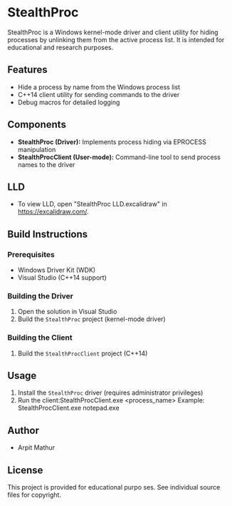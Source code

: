 # StealthProc

StealthProc is a Windows kernel-mode driver and client utility for hiding processes by unlinking them from the active process list. It is intended for educational and research purposes.

## Features
- Hide a process by name from the Windows process list
- C++14 client utility for sending commands to the driver
- Debug macros for detailed logging

## Components
- **StealthProc (Driver):** Implements process hiding via EPROCESS manipulation
- **StealthProcClient (User-mode):** Command-line tool to send process names to the driver

## LLD
- To view LLD, open "StealthProc LLD.excalidraw" in https://excalidraw.com/.

## Build Instructions
### Prerequisites
- Windows Driver Kit (WDK)
- Visual Studio (C++14 support)

### Building the Driver
1. Open the solution in Visual Studio
2. Build the `StealthProc` project (kernel-mode driver)

### Building the Client
1. Build the `StealthProcClient` project (C++14)

## Usage
1. Install the `StealthProc` driver (requires administrator privileges)
2. Run the client:StealthProcClient.exe <process_name>   Example:
StealthProcClient.exe notepad.exe
## Author
- Arpit Mathur

## License
This project is provided for educational purpo	ses. See individual source files for copyright.